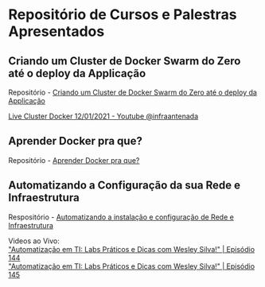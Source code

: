 # Repositório de Cursos e Palestras Apresentados


## Criando um Cluster de Docker Swarm do Zero até o deploy da Applicação

Repositório - [Criando um Cluster de Docker Swarm do Zero até o deploy da Applicação](Cluster%20Docker)

[Live Cluster Docker 12/01/2021 - Youtube  @infraantenada](https://www.youtube.com/watch?v=W7o30oi70Jk)


## Aprender Docker pra que?

Repositório - [Aprender Docker pra que?](Aprender%20Docker%20Pra%20Que)

## Automatizando a Configuração da sua Rede e Infraestrutura

Respositório - [Automatizando a instalação e configuração de Rede e Infraestrutura](Automatizando%20Rede%20e%20Infraestrutura)

Videos ao Vivo:\
["Automatização em TI: Labs Práticos e Dicas com Wesley Silva!" | Episódio 144](https://www.youtube.com/watch?v=TLoYQI_su6c)\
["Automatização em TI: Labs Práticos e Dicas com Wesley Silva!" | Episódio 145](https://www.youtube.com/watch?v=pMPefsTsy1E)
